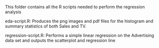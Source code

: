 This folder contains all the R scripts needed to perform the regression analysis

eda-script.R: Produces the png images and pdf files for the histogram and summary statistics of both Sales and TV.

regression-script.R: Performs a simple linear regression on the Advertising data set and outputs the scatterplot and regression line

